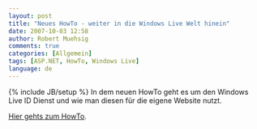 ```yaml
---
layout: post
title: "Neues HowTo - weiter in die Windows Live Welt hinein"
date: 2007-10-03 12:58
author: Robert Muehsig
comments: true
categories: [Allgemein]
tags: [ASP.NET, HowTo, Windows Live]
language: de
---
```

{% include JB/setup %}
In dem neuen HowTo geht es um den Windows Live ID Dienst und wie man diesen für die eigene Website nutzt.

<a href="{{BASE_PATH}}/artikel/howto-windows-live-id-web-authentication-grundlagen-installation">Hier gehts zum HowTo</a>.
